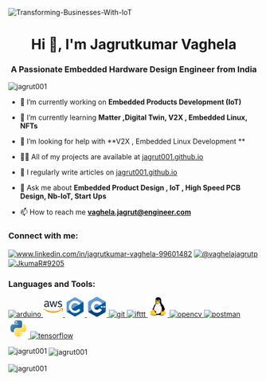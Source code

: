 ![Transforming-Businesses-With-IoT](https://user-images.githubusercontent.com/67455535/211240136-c8554fcc-7df2-4e89-bd73-11a5d7e22d1e.gif)


<h1 align="center">Hi 👋, I'm Jagrutkumar Vaghela</h1>
<h3 align="center">A Passionate Embedded Hardware Design Engineer from India</h3>

<p align="left"> <img src="https://komarev.com/ghpvc/?username=jagrut001&label=Profile%20views&color=0e75b6&style=flat" alt="jagrut001" /> </p>


- 🔭 I’m currently working on **Embedded Products Development (IoT)**

- 🌱 I’m currently learning **Matter ,Digital Twin, V2X , Embedded Linux, NFTs**

- 🤝 I’m looking for help with **V2X , Embedded Linux Development **

- 👨‍💻 All of my projects are available at [jagrut001.github.io](jagrut001.github.io)

- 📝 I regularly write articles on [jagrut001.github.io](jagrut001.github.io)

- 💬 Ask me about **Embedded Product Design , IoT , High Speed PCB Design, Nb-IoT, Start Ups**

- 📫 How to reach me **vaghela.jagrut@engineer.com**

<h3 align="left">Connect with me:</h3>
<p align="left">
<a href="https://www.linkedin.com/in/jagrutkumar-vaghela-99601482/" target="blank"><img align="center" src="https://raw.githubusercontent.com/rahuldkjain/github-profile-readme-generator/master/src/images/icons/Social/linked-in-alt.svg" alt="www.linkedin.com/in/jagrutkumar-vaghela-99601482" height="30" width="40" /></a>
<a href="https://www.hackerrank.com/vaghelajagrutp?hr_r=1" target="blank"><img align="center" src="https://raw.githubusercontent.com/rahuldkjain/github-profile-readme-generator/master/src/images/icons/Social/hackerrank.svg" alt="@vaghelajagrutp" height="30" width="40" /></a>
<a href="https://discord.gg/kgpFuDpm" target="blank"><img align="center" src="https://raw.githubusercontent.com/rahuldkjain/github-profile-readme-generator/master/src/images/icons/Social/discord.svg" alt="JkumaR#9205" height="30" width="40" /></a>
</p>

<h3 align="left">Languages and Tools:</h3>
<p align="left"> <a href="https://www.arduino.cc/" target="_blank" rel="noreferrer"> <img src="https://cdn.worldvectorlogo.com/logos/arduino-1.svg" alt="arduino" width="40" height="40"/> </a> <a href="https://aws.amazon.com" target="_blank" rel="noreferrer"> <img src="https://raw.githubusercontent.com/devicons/devicon/master/icons/amazonwebservices/amazonwebservices-original-wordmark.svg" alt="aws" width="40" height="40"/> </a> <a href="https://www.cprogramming.com/" target="_blank" rel="noreferrer"> <img src="https://raw.githubusercontent.com/devicons/devicon/master/icons/c/c-original.svg" alt="c" width="40" height="40"/> </a> <a href="https://www.w3schools.com/cpp/" target="_blank" rel="noreferrer"> <img src="https://raw.githubusercontent.com/devicons/devicon/master/icons/cplusplus/cplusplus-original.svg" alt="cplusplus" width="40" height="40"/> </a> <a href="https://git-scm.com/" target="_blank" rel="noreferrer"> <img src="https://www.vectorlogo.zone/logos/git-scm/git-scm-icon.svg" alt="git" width="40" height="40"/> </a> <a href="https://ifttt.com/" target="_blank" rel="noreferrer"> <img src="https://www.vectorlogo.zone/logos/ifttt/ifttt-ar21.svg" alt="ifttt" width="40" height="40"/> </a> <a href="https://www.linux.org/" target="_blank" rel="noreferrer"> <img src="https://raw.githubusercontent.com/devicons/devicon/master/icons/linux/linux-original.svg" alt="linux" width="40" height="40"/> </a> <a href="https://opencv.org/" target="_blank" rel="noreferrer"> <img src="https://www.vectorlogo.zone/logos/opencv/opencv-icon.svg" alt="opencv" width="40" height="40"/> </a> <a href="https://postman.com" target="_blank" rel="noreferrer"> <img src="https://www.vectorlogo.zone/logos/getpostman/getpostman-icon.svg" alt="postman" width="40" height="40"/> </a> <a href="https://www.python.org" target="_blank" rel="noreferrer"> <img src="https://raw.githubusercontent.com/devicons/devicon/master/icons/python/python-original.svg" alt="python" width="40" height="40"/> </a> <a href="https://www.tensorflow.org" target="_blank" rel="noreferrer"> <img src="https://www.vectorlogo.zone/logos/tensorflow/tensorflow-icon.svg" alt="tensorflow" width="40" height="40"/> </a> </p>

<p><img align="left" src="https://github-readme-stats.vercel.app/api/top-langs?username=jagrut001&show_icons=true&locale=en&layout=compact" alt="jagrut001" /></p>

<p>&nbsp;<img align="center" src="https://github-readme-stats.vercel.app/api?username=jagrut001&show_icons=true&locale=en" alt="jagrut001" /></p>

<p><img align="center" src="https://github-readme-streak-stats.herokuapp.com/?user=jagrut001&" alt="jagrut001" /></p>

